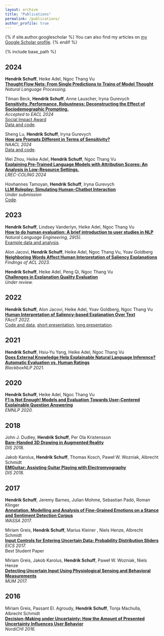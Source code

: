```yaml
---
layout: archive
title: "Publications"
permalink: /publications/
author_profile: true
---
```


{% if site.author.googlescholar %}
You can also find my articles on <a href="{{site.author.googlescholar}}">my Google Scholar profile</a>.
{% endif %}

{% include base_path %}


2024
----
<strong>Hendrik Schuff</strong>, Heike Adel, Ngoc Thang Vu  
<strong>[Thought Flow Nets: From Single Predictions to Trains of Model Thought](https://doi.org/10.1017/nlp.2024.41 )</strong>  
<i>Natural Language Processing.</i>

Tilman Beck, <strong>Hendrik Schuff</strong>, Anne Lauscher, Iryna Gurevych  
<strong>[Sensitivity, Performance, Robustness: Deconstructing the Effect of Sociodemographic Prompting.](https://arxiv.org/abs/2309.07034)</strong>  
<i>Accepted to EACL 2024</i>  
<i class="fas fa-fw fa-trophy icon-pad-right" aria-hidden="true"></i> [Social Impact Award](https://2024.eacl.org/program/best-paper/)  
<i class="fab fa-fw fa-github icon-pad-right" aria-hidden="true"></i>[Data and code](https://github.com/UKPLab/arxiv2023-sociodemographic-prompting).

Sheng Lu, <strong>Hendrik Schuff</strong>, Iryna Gurevych  
<strong>[How are Prompts Different in Terms of Sensitivity?](https://arxiv.org/abs/2311.07230)</strong>  
<i>NAACL 2024</i>  
<i class="fab fa-fw fa-github icon-pad-right" aria-hidden="true"></i>[Data and code](https://github.com/UKPLab/naacl2024-prompt-sensitivity).

Wei Zhou, Heike Adel, <strong>Hendrik Schuff</strong>, Ngoc Thang Vu  
<strong>[Explaining Pre-Trained Language Models with Attribution Scores: An Analysis in Low-Resource Settings.](https://arxiv.org/abs/2403.05338)</strong>  
<i>LREC-COLING 2024</i>

Hovhannes Tamoyan, <strong>Hendrik Schuff</strong>, Iryna Gurevych  
<strong>[LLM Roleplay: Simulating Human-Chatbot Interaction](https://arxiv.org/abs/2407.03974)</strong>  
<i>Under submission</i>  
<i class="fab fa-fw fa-github icon-pad-right" aria-hidden="true"></i>[Code](https://github.com/UKPLab/llm-roleplay).

2023
----

<strong>Hendrik Schuff</strong>, Lindsey Vanderlyn, Heike Adel, Ngoc Thang Vu   
<strong>[How to do human evaluation: A brief introduction to user studies in NLP](https://www.cambridge.org/core/journals/natural-language-engineering/article/how-to-do-human-evaluation-a-brief-introduction-to-user-studies-in-nlp/85A5D9550233DFC3CF356DD7041E3306)</strong>  
<i>Natural Language Engineering, 29(5).</i>  
<i class="fab fa-fw fa-github icon-pad-right" aria-hidden="true"></i>[Example data and analysis](https://github.com/boschresearch/user-study-analysis).


Alon Jacovi, <strong>Hendrik Schuff</strong>, Heike Adel, Ngoc Thang Vu, Yoav Goldberg   
<strong>[Neighboring Words Affect Human Interpretation of Saliency Explanations](https://arxiv.org/abs/2305.02679)</strong>  
<i>Findings of ACL 2023.</i>

<strong>Hendrik Schuff</strong>, Heike Adel, Peng Qi, Ngoc Thang Vu<strong>  
[Challenges in Explanation Quality Evaluation](https://arxiv.org/abs/2210.07126)</strong>  
<i>Under review.</i>

2022
----

<strong>Hendrik Schuff</strong>, Alon Jacovi, Heike Adel, Yoav Goldberg, Ngoc Thang Vu  
<strong>[Human Interpretation of Saliency-based Explanation Over Text](https://dl.acm.org/doi/10.1145/3531146.3533127)</strong>  
<i>FAccT 2022.</i>  
<i class="fab fa-fw fa-github icon-pad-right" aria-hidden="true"></i>[Code and data](https://github.com/boschresearch/human-interpretation-saliency),
<i class="fa fa-video-camera icon-pad-right" aria-hidden="true"></i>[short presentation](https://www.youtube.com/watch?v=uDMZUOBcDoU),
<i class="fa fa-video-camera icon-pad-right" aria-hidden="true"></i>[long presentation](https://www.youtube.com/watch?v=mXL0YWSrwBU).

2021
----

<strong>Hendrik Schuff</strong>, Hsiu-Yu Yang, Heike Adel, Ngoc Thang Vu  
<strong>[Does External Knowledge Help Explainable Natural Language Inference? Automatic Evaluation vs. Human Ratings](https://aclanthology.org/2021.blackboxnlp-1.3/)</strong>  
<i>BlackboxNLP 2021.</i>

2020
----

<strong>Hendrik Schuff</strong>, Heike Adel, Ngoc Thang Vu  
<strong>[F1 is Not Enough! Models and Evaluation Towards User-Centered Explainable Question Answering](https://aclanthology.org/2020.emnlp-main.575/)</strong>  
<i>EMNLP 2020.</i>  

2018
----

John J. Dudley, <strong>Hendrik Schuff</strong>, Per Ola Kristensson   
<strong>[Bare-Handed 3D Drawing in Augmented Reality](https://api.repository.cam.ac.uk/server/api/core/bitstreams/f4636116-d52c-4b27-a393-91216d24a87c/content)</strong>  
<i>DIS 2018.</i>  

Jakob Karolus, <strong>Hendrik Schuff</strong>, Thomas Kosch, Paweł W. Wozniak, Albrecht Schmidt  
<strong>[EMGuitar: Assisting Guitar Playing with Electromyography](https://dl.acm.org/doi/10.1145/3196709.3196803)</strong>  
<i>DIS 2018.</i>  

2017
----

<strong>Hendrik Schuff</strong>, Jeremy Barnes, Julian Mohme, Sebastian Padó, Roman Klinger  
<strong>[Annotation, Modelling and Analysis of Fine-Grained Emotions on a Stance and Sentiment Detection Corpus](https://aclanthology.org/W17-5203/)</strong>  
<i>WASSA 2017.</i>  

Miriam Greis, <strong>Hendrik Schuff</strong>, Marius Kleiner , Niels Henze, Albrecht Schmidt  
<strong>[Input Controls for Entering Uncertain Data: Probability Distribution Sliders](https://dl.acm.org/doi/10.1145/3095805)</strong>  
<i>EICS 2017.</i>  
<i class="fas fa-fw fa-trophy icon-pad-right" aria-hidden="true"></i> Best Student Paper

Miriam Greis, Jakob Karolus, <strong>Hendrik Schuff</strong>, Paweł W. Wozniak, Niels Henze  
<strong>[Detecting Uncertain Input Using Physiological Sensing and Behavioral Measurements](https://jakob-karolus.de/publications/p299-greis.pdf)</strong>  
<i>MUM 2017.</i>  

2016
----

Miriam Greis, Passant El. Agroudy, <strong>Hendrik Schuff</strong>, Tonja Machulla, Albrecht Schmidt   
<strong>[Decision-Making under Uncertainty: How the Amount of Presented Uncertainty Influences User Behavior](https://dl.acm.org/doi/10.1145/2971485.2971535)</strong>  
<i>NordiCHI 2016.</i>  


